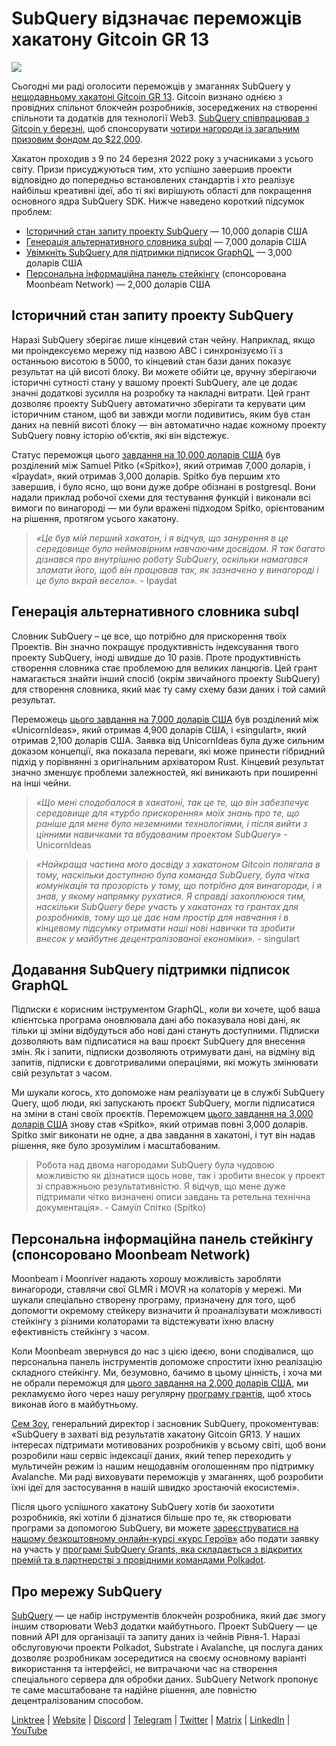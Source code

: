 # SubQuery відзначає переможців хакатону Gitcoin GR 13

![](https://miro.medium.com/max/1400/0*fK6HKHRjdoE1WjYi)

Сьогодні ми раді оголосити переможців у змаганнях SubQuery у [нещодавньому хакатоні Gitcoin GR 13](https://gitcoin.co/hackathon/gr13/onboard). Gitcoin визнано однією з провідних спільнот блокчейн розробників, зосереджених на створенні спільноти та додатків для технології Web3. [SubQuery співпрацював з Gitcoin у березні](./20220308-gitcoin13-hackathon.md), щоб спонсорувати [чотири нагороди із загальним призовим фондом до $22,000](https://gitcoin.co/hackathon/gr13/?org=subquery).

Хакатон проходив з 9 по 24 березня 2022 року з учасниками з усього світу. Призи присуджуються тим, хто успішно завершив проекти відповідно до попередньо встановлених стандартів і хто реалізує найбільш креативні ідеї, або ті які вирішують області для покращення основного ядра SubQuery SDK. Нижче наведено короткий підсумок проблем:

- [Історичний стан запиту проекту SubQuery](https://gitcoin.co/issue/subquery/grants/7/100028529) — 10,000 доларів США
- [Генерація альтернативного словника subql](https://gitcoin.co/issue/subquery/grants/9/100028531) — 7,000 доларів США
- [Увімкніть SubQuery для підтримки підписок GraphQL](https://gitcoin.co/issue/subquery/grants/8/100028530) — 3,000 доларів США
- [Персональна інформаційна панель стейкінгу](https://gitcoin.co/issue/subquery/grants/10/100028547) (спонсорована Moonbeam Network) — 2,000 доларів США

## Історичний стан запиту проекту SubQuery

Наразі SubQuery зберігає лише кінцевий стан чейну. Наприклад, якщо ми проіндексуємо мережу під назвою ABC і синхронізуємо її з останньою висотою в 5000, то кінцевий стан бази даних показує результат на цій висоті блоку. Ви можете обійти це, вручну зберігаючи історичні сутності стану у вашому проекті SubQuery, але це додає значні додаткові зусилля на розробку та накладні витрати. Цей грант дозволяє проекту SubQuery автоматично зберігати та керувати цим історичним станом, щоб ви завжди могли подивитись, яким був стан даних на певній висоті блоку — він автоматично надає кожному проекту SubQuery повну історію об’єктів, які він відстежує.

Статус переможця цього [завдання на 10,000 доларів США](https://gitcoin.co/issue/subquery/grants/7/100028529) був розділений між Samuel Pitko («Spitko»), який отримав 7,000 доларів, і «Ipaydat», який отримав 3,000 доларів. Spitko був першим хто завершив, і було ясно, що вони дуже добре обізнані в postgresql. Вони надали приклад робочої схеми для тестування функцій і виконали всі вимоги по винагороді — ми були вражені підходом Spitko, орієнтованим на рішення, протягом усього хакатону.

> _«Це був мій перший хакатон, і я відчув, що занурення в це середовище було неймовірним навчаючим досвідом. Я так багато дізнався про внутрішню роботу SubQuery, оскільки намагався зламати його, щоб він працював так, як зазначено у винагороді і це було вкрай весело»._ - Ipaydat

## Генерація альтернативного словника subql

Словник SubQuery – це все, що потрібно для прискорення твоїх Проектів. Він значно покращує продуктивність індексування твого проекту SubQuery, іноді швидше до 10 разів. Проте продуктивність створення словника стає проблемою для великих ланцюгів. Цей грант намагається знайти інший спосіб (окрім звичайного проекту SubQuery) для створення словника, який має ту саму схему бази даних і той самий результат.

Переможець [цього завдання на 7,000 доларів США](https://gitcoin.co/issue/subquery/grants/9/1000285315) був розділений між «UnicornIdeas», який отримав 4,900 доларів США, і «singulart», який отримав 2,100 доларів США. Заявка від UnicornIdeas була дуже сильним доказом концепції, яка показала переваги, які може принести гібридний підхід у порівнянні з оригінальним архіватором Rust. Кінцевий результат значно зменшує проблеми залежностей, які виникають при поширенні на інші чейни.

> _«Що мені сподобалося в хакатоні, так це те, що він забезпечує середовище для «турбо прискорення» моїх знань про те, що раніше для мене було неземними технологіями, і після вийти з цінними навичками та вбудованим проектом SubQuery»_ - UnicornIdeas

> _«Найкраща частина мого досвіду з хакатоном Gitcoin полягала в тому, наскільки доступною була команда SubQuery, була чітка комунікація та прозорість у тому, що потрібно для винагороди, і я знав, у якому напрямку рухатися. Я справді захоплююся тим, наскільки SubQuery бере участь у хакатонах та грантах для розробників, тому що це дає нам простір для навчання і в кінцевому підсумку отримати наші нові навички та зробити внесок у майбутнє децентралізованої економіки»._ - singulart

## Додавання SubQuery підтримки підписок GraphQL

Підписки є корисним інструментом GraphQL, коли ви хочете, щоб ваша клієнтська програма оновлювала дані або показувала нові дані, як тільки ці зміни відбудуться або нові дані стануть доступними. Підписки дозволяють вам підписатися на ваш проєкт SubQuery для внесення змін. Як і запити, підписки дозволяють отримувати дані, на відміну від запитів, підписки є довготривалими операціями, які можуть змінювати свій результат з часом.

Ми шукали когось, хто допоможе нам реалізувати це в службі SubQuery Query, щоб люди, які запускають проєкт SubQuery, могли підписатися на зміни в стані своїх проєктів. Переможцем [цього завдання на 3,000 доларів США](https://gitcoin.co/issue/subquery/grants/8/100028530) знову став «Spitko», який отримав повні 3,000 доларів. Spitko зміг виконати не одне, а два завдання в хакатоні, і тут він надав рішення, яке було зрозумілим і масштабованим.

> Робота над двома нагородами SubQuery була чудовою можливістю як дізнатися щось нове, так і зробити внесок у проект зі справжньою результативністю. Я відчув, що мене дуже підтримали чітко визначені описи завдань та ретельна технічна документація».</em> - Самуїл Спітко (Spitko)

## Персональна інформаційна панель стейкінгу (спонсоровано Moonbeam Network)

Moonbeam і Moonriver надають хорошу можливість заробляти винагороди, ставлячи свої GLMR і MOVR на колаторів у мережі. Ми шукали спеціально створену програму, призначену для того, щоб допомогти окремому стейкеру визначити й проаналізувати можливості стейкінгу з різними колаторами та відстежувати їхню власну ефективність стейкінгу з часом.

Коли Moonbeam звернувся до нас з цією ідеєю, вони сподівалися, що персональна панель інструментів допоможе спростити їхню реалізацію складного стейкінгу. Ми, безумовно, бачимо в цьому цінність, і хоча ми не обрали переможця для [цього завдання на 2,000 доларів США](https://gitcoin.co/issue/subquery/grants/10/1000285475), ми рекламуємо його через нашу регулярну [програму грантів](https://subquery.network/grants), щоб хтось виконав його в майбутньому.

[Сем Зоу](https://twitter.com/zoujialiu), генеральний директор і засновник SubQuery, прокоментував: «SubQuery в захваті від результатів хакатону Gitcoin GR13. У наших інтересах підтримати мотивованих розробників у всьому світі, щоб вони розробили наш сервіс індексації даних, який тепер переходить у мультичейн режим із нашим нещодавнім оголошенням про підтримку Avalanche. Ми раді виховувати переможців у змаганнях, щоб розробити їхні ідеї для застосування в нашій швидко зростаючій екосистемі».

Після цього успішного хакатону SubQuery хотів би заохотити розробників, які хотіли б дізнатися більше про те, як створювати програми за допомогою SubQuery, ви можете [зареєструватися на нашому безкоштовному онлайн-курсі «курс Героїв»](https://subquery.coassemble.com/unlock/dOKZW6O#/) або подати заявку на участь у [програмі SubQuery Grants, яка складається з відкритих премій та в партнерстві з провідними командами Polkadot](https://subquery.network/grants).

## Про мережу SubQuery

[SubQuery](https://subquery.network) — це набір інструментів блокчейн розробника, який дає змогу іншим створювати Web3 додатки майбутнього. Проект SubQuery — це повний API для організації та запиту даних із чейнів Рівня-1. Наразі обслуговуючи проекти Polkadot, Substrate і Avalanche, ця послуга даних дозволяє розробникам зосередитися на своєму основному варіанті використання та інтерфейсі, не витрачаючи час на створення спеціального сервера для обробки даних. SubQuery Network пропонує те саме масштабоване та надійне рішення, але повністю децентралізованим способом.

​​[Linktree](https://linktr.ee/subquerynetwork) | [Website](https://subquery.network/) | [Discord](https://discord.com/invite/78zg8aBSMG) | [Telegram](https://t.me/subquerynetwork) | [Twitter](https://twitter.com/subquerynetwork) | [Matrix](https://matrix.to/#/#subquery:matrix.org) | [LinkedIn](https://www.linkedin.com/company/subquery) | [YouTube](https://www.youtube.com/channel/UCi1a6NUUjegcLHDFLr7CqLw)
